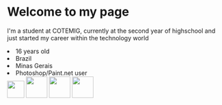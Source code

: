 # Welcome to my page

 I'm a student at COTEMIG, currently at the second year of highschool and just started my career within the technology world
 
  <div>
   <li> 16 years old
   <li> Brazil
   <li> Minas Gerais
   <li> Photoshop/Paint.net user 
   </div>
 
 <div>
   <img height='40em' src='https://cdn.worldvectorlogo.com/logos/c--4.svg'>
   <img height='50em' src='https://cdn.worldvectorlogo.com/logos/adobe-photoshop-cs6.svg'>
   <img height='50em' src='https://cdn.worldvectorlogo.com/logos/visual-studio-code-1.svg'>
   <img height='50em' src='https://cdn.worldvectorlogo.com/logos/logo-javascript.svg'>
 </div>
   
   
